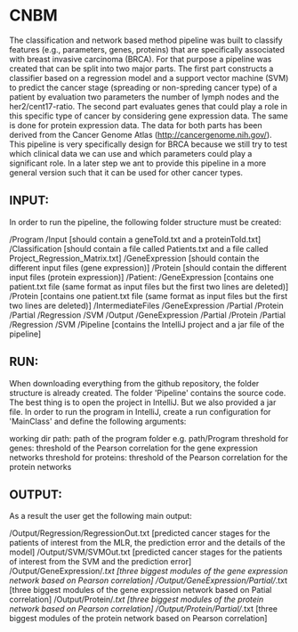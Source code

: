 # CNBM
The classification and network based method pipeline was built to classify features (e.g., parameters, genes, proteins) that are specifically associated with breast invasive carcinoma (BRCA). For that purpose a pipeline was created that can be split into two major parts. The first part constructs a classifier based on a regression model and a support vector machine (SVM) to predict the cancer stage (spreading or non-spreding cancer type) of a patient by evaluation two parameters the number of lymph nodes and the her2/cent17-ratio. The second part evaluates genes that could play a role in this specific type of cancer by considering gene expression data. The same is done for protein expression data. The data for both parts has been derived from the Cancer Genome Atlas (http://cancergenome.nih.gov/).
This pipeline is very specifically design for BRCA because we still try to test which clinical data we can use and which parameters could play a significant role. In a later step we ant to provide this pipeline in a more general version such that it can be used for other cancer types.

INPUT:
------------
In order to run the pipeline, the following folder structure must be created:

/Program
 /Input [should contain a geneToId.txt and a proteinToId.txt]
   /Classification [should contain a file called Patients.txt and a file called Project_Regression_Matrix.txt]
   /GeneExpression [should contain the different input files (gene expression)]
   /Protein [should contain the different input files (protein expression)]
   /Patient:
     /GeneExpression [contains one patient.txt file (same format as input files but the first two lines are deleted)]
     /Protein	[contains one patient.txt file (same format as input files but the first two lines are deleted)]
 /IntermediateFiles
   /GeneExpression 
	/Partial
   /Protein
	/Partial
   /Regression
   /SVM	
 /Output
     /GeneExpression
	/Partial
     /Protein
	/Partial
     /Regression
     /SVM
 /Pipeline [contains the IntelliJ project and a jar file of the pipeline]

RUN:
------
When downloading everything from the github repository, the folder structure is already created. The folder 'Pipeline' contains the source code. The best thing is to open the project in IntelliJ. But we also provided a jar file. In order to run the program in IntelliJ, create a run configuration for 'MainClass' and define the following arguments:

<working dir path> <threshold for genes> <threshold for proteins>

working dir path: path of the program folder e.g. path/Program
threshold for genes: threshold of the Pearson correlation for the gene expression networks
threshold for proteins: threshold of the Pearson correlation for the protein networks

OUTPUT:
---------
As a result the user get the following main output:

/Output/Regression/RegressionOut.txt [predicted cancer stages for the patients of interest from the MLR, the prediction error and the details of the model]
/Output/SVM/SVMOut.txt 		     [predicted cancer stages for the patients of interest from the SVM and the prediction error]
/Output/GeneExpression/*.txt	     [three biggest modules of the gene expression network based on Pearson correlation]
/Output/GeneExpression/Partial/*.txt	     [three biggest modules of the gene expression network based on Patial correlation]
/Output/Protein/*.txt			[three biggest modules of the protein network based on Pearson correlation]
/Output/Protein/Partial/*.txt			[three biggest modules of the protein network based on Pearson correlation]
